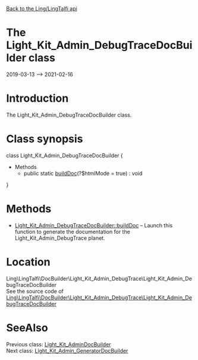 [Back to the Ling/LingTalfi api](https://github.com/lingtalfi/LingTalfi/blob/master/doc/api/Ling/LingTalfi.md)



The Light_Kit_Admin_DebugTraceDocBuilder class
================
2019-03-13 --> 2021-02-16






Introduction
============

The Light_Kit_Admin_DebugTraceDocBuilder class.



Class synopsis
==============


class <span class="pl-k">Light_Kit_Admin_DebugTraceDocBuilder</span>  {

- Methods
    - public static [buildDoc](https://github.com/lingtalfi/LingTalfi/blob/master/doc/api/Ling/LingTalfi/DocBuilder/Light_Kit_Admin_DebugTrace/Light_Kit_Admin_DebugTraceDocBuilder/buildDoc.md)(?$htmlMode = true) : void

}






Methods
==============

- [Light_Kit_Admin_DebugTraceDocBuilder::buildDoc](https://github.com/lingtalfi/LingTalfi/blob/master/doc/api/Ling/LingTalfi/DocBuilder/Light_Kit_Admin_DebugTrace/Light_Kit_Admin_DebugTraceDocBuilder/buildDoc.md) &ndash; Launch this function to generate the documentation for the Light_Kit_Admin_DebugTrace planet.





Location
=============
Ling\LingTalfi\DocBuilder\Light_Kit_Admin_DebugTrace\Light_Kit_Admin_DebugTraceDocBuilder<br>
See the source code of [Ling\LingTalfi\DocBuilder\Light_Kit_Admin_DebugTrace\Light_Kit_Admin_DebugTraceDocBuilder](https://github.com/lingtalfi/LingTalfi/blob/master/DocBuilder/Light_Kit_Admin_DebugTrace/Light_Kit_Admin_DebugTraceDocBuilder.php)



SeeAlso
==============
Previous class: [Light_Kit_AdminDocBuilder](https://github.com/lingtalfi/LingTalfi/blob/master/doc/api/Ling/LingTalfi/DocBuilder/Light_Kit_Admin/Light_Kit_AdminDocBuilder.md)<br>Next class: [Light_Kit_Admin_GeneratorDocBuilder](https://github.com/lingtalfi/LingTalfi/blob/master/doc/api/Ling/LingTalfi/DocBuilder/Light_Kit_Admin_Generator/Light_Kit_Admin_GeneratorDocBuilder.md)<br>
